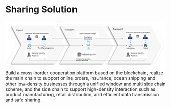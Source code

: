 # Sharing Solution
![image](pic/ICL-vision.png)  
Build a cross-border cooperation platform based on the blockchain, realize the main chain to support online orders, insurance, ocean shipping and other low-density businesses through a unified window and multi side chain scheme, and the side chain to support high-density interaction such as product manufacturing, retail distribution, and efficient data transmission and safe sharing.
